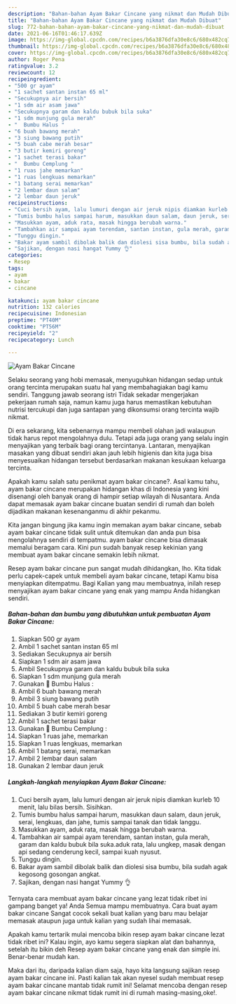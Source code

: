 ```yaml
---
description: "Bahan-bahan Ayam Bakar Cincane yang nikmat dan Mudah Dibuat"
title: "Bahan-bahan Ayam Bakar Cincane yang nikmat dan Mudah Dibuat"
slug: 772-bahan-bahan-ayam-bakar-cincane-yang-nikmat-dan-mudah-dibuat
date: 2021-06-16T01:46:17.639Z
image: https://img-global.cpcdn.com/recipes/b6a3876dfa30e8c6/680x482cq70/ayam-bakar-cincane-foto-resep-utama.jpg
thumbnail: https://img-global.cpcdn.com/recipes/b6a3876dfa30e8c6/680x482cq70/ayam-bakar-cincane-foto-resep-utama.jpg
cover: https://img-global.cpcdn.com/recipes/b6a3876dfa30e8c6/680x482cq70/ayam-bakar-cincane-foto-resep-utama.jpg
author: Roger Pena
ratingvalue: 3.2
reviewcount: 12
recipeingredient:
- "500 gr ayam"
- "1 sachet santan instan 65 ml"
- "Secukupnya air bersih"
- "1 sdm air asam jawa"
- "Secukupnya garam dan kaldu bubuk bila suka"
- "1 sdm munjung gula merah"
- "  Bumbu Halus "
- "6 buah bawang merah"
- "3 siung bawang putih"
- "5 buah cabe merah besar"
- "3 butir kemiri goreng"
- "1 sachet terasi bakar"
- "  Bumbu Cemplung "
- "1 ruas jahe memarkan"
- "1 ruas lengkuas memarkan"
- "1 batang serai memarkan"
- "2 lembar daun salam"
- "2 lembar daun jeruk"
recipeinstructions:
- "Cuci bersih ayam, lalu lumuri dengan air jeruk nipis diamkan kurleb 10 menit, lalu bilas bersih. Sisihkan."
- "Tumis bumbu halus sampai harum, masukkan daun salam, daun jeruk, serai, lengkuas, dan jahe, tumis sampai tanak dan tidak langgu."
- "Masukkan ayam, aduk rata, masak hingga berubah warna."
- "Tambahkan air sampai ayam terendam, santan instan, gula merah, garam dan kaldu bubuk bila suka.aduk rata, lalu ungkep, masak dengan api sedang cenderung kecil, sampai kuah nyusut."
- "Tunggu dingin."
- "Bakar ayam sambil dibolak balik dan diolesi sisa bumbu, bila sudah agak kegosong gosongan angkat."
- "Sajikan, dengan nasi hangat Yummy 👌"
categories:
- Resep
tags:
- ayam
- bakar
- cincane

katakunci: ayam bakar cincane 
nutrition: 132 calories
recipecuisine: Indonesian
preptime: "PT40M"
cooktime: "PT56M"
recipeyield: "2"
recipecategory: Lunch

---
```



![Ayam Bakar Cincane](https://img-global.cpcdn.com/recipes/b6a3876dfa30e8c6/680x482cq70/ayam-bakar-cincane-foto-resep-utama.jpg)

Selaku seorang yang hobi memasak, menyuguhkan hidangan sedap untuk orang tercinta merupakan suatu hal yang membahagiakan bagi kamu sendiri. Tanggung jawab seorang istri Tidak sekadar mengerjakan pekerjaan rumah saja, namun kamu juga harus memastikan kebutuhan nutrisi tercukupi dan juga santapan yang dikonsumsi orang tercinta wajib nikmat.

Di era  sekarang, kita sebenarnya mampu membeli olahan jadi walaupun tidak harus repot mengolahnya dulu. Tetapi ada juga orang yang selalu ingin menyajikan yang terbaik bagi orang tercintanya. Lantaran, menyajikan masakan yang dibuat sendiri akan jauh lebih higienis dan kita juga bisa menyesuaikan hidangan tersebut berdasarkan makanan kesukaan keluarga tercinta. 



Apakah kamu salah satu penikmat ayam bakar cincane?. Asal kamu tahu, ayam bakar cincane merupakan hidangan khas di Indonesia yang kini disenangi oleh banyak orang di hampir setiap wilayah di Nusantara. Anda dapat memasak ayam bakar cincane buatan sendiri di rumah dan boleh dijadikan makanan kesenanganmu di akhir pekanmu.

Kita jangan bingung jika kamu ingin memakan ayam bakar cincane, sebab ayam bakar cincane tidak sulit untuk ditemukan dan anda pun bisa mengolahnya sendiri di tempatmu. ayam bakar cincane bisa dimasak memalui beragam cara. Kini pun sudah banyak resep kekinian yang membuat ayam bakar cincane semakin lebih nikmat.

Resep ayam bakar cincane pun sangat mudah dihidangkan, lho. Kita tidak perlu capek-capek untuk membeli ayam bakar cincane, tetapi Kamu bisa menyiapkan ditempatmu. Bagi Kalian yang mau membuatnya, inilah resep menyajikan ayam bakar cincane yang enak yang mampu Anda hidangkan sendiri.

<!--inarticleads1-->

##### Bahan-bahan dan bumbu yang dibutuhkan untuk pembuatan Ayam Bakar Cincane:

1. Siapkan 500 gr ayam
1. Ambil 1 sachet santan instan 65 ml
1. Sediakan Secukupnya air bersih
1. Siapkan 1 sdm air asam jawa
1. Ambil Secukupnya garam dan kaldu bubuk bila suka
1. Siapkan 1 sdm munjung gula merah
1. Gunakan  🧄 Bumbu Halus :
1. Ambil 6 buah bawang merah
1. Ambil 3 siung bawang putih
1. Ambil 5 buah cabe merah besar
1. Sediakan 3 butir kemiri goreng
1. Ambil 1 sachet terasi bakar
1. Gunakan  🍃 Bumbu Cemplung :
1. Siapkan 1 ruas jahe, memarkan
1. Siapkan 1 ruas lengkuas, memarkan
1. Ambil 1 batang serai, memarkan
1. Ambil 2 lembar daun salam
1. Gunakan 2 lembar daun jeruk




<!--inarticleads2-->

##### Langkah-langkah menyiapkan Ayam Bakar Cincane:

1. Cuci bersih ayam, lalu lumuri dengan air jeruk nipis diamkan kurleb 10 menit, lalu bilas bersih. Sisihkan.
1. Tumis bumbu halus sampai harum, masukkan daun salam, daun jeruk, serai, lengkuas, dan jahe, tumis sampai tanak dan tidak langgu.
1. Masukkan ayam, aduk rata, masak hingga berubah warna.
1. Tambahkan air sampai ayam terendam, santan instan, gula merah, garam dan kaldu bubuk bila suka.aduk rata, lalu ungkep, masak dengan api sedang cenderung kecil, sampai kuah nyusut.
1. Tunggu dingin.
1. Bakar ayam sambil dibolak balik dan diolesi sisa bumbu, bila sudah agak kegosong gosongan angkat.
1. Sajikan, dengan nasi hangat Yummy 👌




Ternyata cara membuat ayam bakar cincane yang lezat tidak ribet ini gampang banget ya! Anda Semua mampu membuatnya. Cara buat ayam bakar cincane Sangat cocok sekali buat kalian yang baru mau belajar memasak ataupun juga untuk kalian yang sudah lihai memasak.

Apakah kamu tertarik mulai mencoba bikin resep ayam bakar cincane lezat tidak ribet ini? Kalau ingin, ayo kamu segera siapkan alat dan bahannya, setelah itu bikin deh Resep ayam bakar cincane yang enak dan simple ini. Benar-benar mudah kan. 

Maka dari itu, daripada kalian diam saja, hayo kita langsung sajikan resep ayam bakar cincane ini. Pasti kalian tak akan nyesel sudah membuat resep ayam bakar cincane mantab tidak rumit ini! Selamat mencoba dengan resep ayam bakar cincane nikmat tidak rumit ini di rumah masing-masing,oke!.

